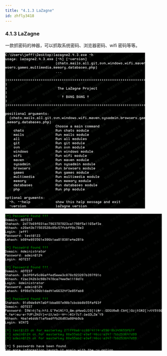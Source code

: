 ```yaml
---
title: "4.1.3 LaZagne"
id: zhfly3418
---
```


### 4.1.3 LaZagne

一款抓密码的神器，可以抓取系统密码、浏览器密码、wifi 密码等等。

![image](../img/7a4d4e2bcca01472ff4b1ff03096e14d.png)

![image](../img/c05c1199f0934e276b2eed3da36d3007.png)